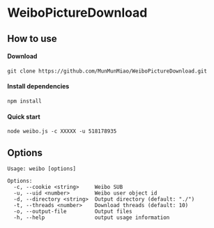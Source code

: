 # WeiboPictureDownload

## How to use

#### Download
```text
git clone https://github.com/MunMunMiao/WeiboPictureDownload.git
```

#### Install dependencies
```text
npm install
```

#### Quick start
```text
node weibo.js -c XXXXX -u 518178935
```

## Options
```text
Usage: weibo [options]

Options:
  -c, --cookie <string>     Weibo SUB
  -u, --uid <number>        Weibo user object id
  -d, --directory <string>  Output directory (default: "./")
  -t, --threads <number>    Download threads (default: 10)
  -o, --output-file         Output files
  -h, --help                output usage information
```
